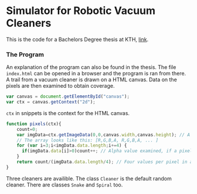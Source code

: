 # Simulator for Robotic Vacuum Cleaners 

This is the code for a Bachelors Degree thesis at KTH, [link](http://urn.kb.se/resolve?urn=urn:nbn:se:kth:diva-229771). 

### The Program
An explanation of the program can also be found in the thesis. The file `index.html` can be opened in a browser and the program is ran from there. A trail from a vacuum cleaner is drawn on a HTML canvas. Data on the pixels are then examined to obtain coverage. 

```javascript
var canvas = document.getElementById("canvas");
var ctx = canvas.getContext("2d");
```
`ctx` in snippets is the context for the HTML canvas. 
```javascript
function pixels(ctx){
    count=0;
    var imgData=ctx.getImageData(0,0,canvas.width,canvas.height); // A long array, four values per pixel (R,G,B,A)
    // The array looks like this: [R,G,B,A, R,G,B,A, ... ]
    for (var i=3;i<imgData.data.length;i+=4) {
      if(imgData.data[i]>0)count++; // Alpha value examined, if a pixel colored (covered) it's greater than zero
    }
    return count/(imgData.data.length/4); // Four values per pixel in array, (imgData.data.length/4) pixels. 
}
```

Three cleaners are availible. The class `Cleaner` is the default random cleaner. There are classes `Snake` and `Spiral` too. 
